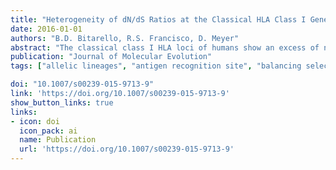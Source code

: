 ```yaml
---
title: "Heterogeneity of dN/dS Ratios at the Classical HLA Class I Genes over Divergence Time and Across the Allelic Phylogeny"
date: 2016-01-01
authors: "B.D. Bitarello, R.S. Francisco, D. Meyer"
abstract: "The classical class I HLA loci of humans show an excess of nonsynonymous with respect to synonymous substitutions at codons of the antigen recognition site (ARS), a hallmark of adaptive evolution. Additionally, high polymporphism, linkage disequilibrium, and disease associations suggest that one or more balancing selection regimes have acted upon these genes. However, several questions about these selective regimes remain open. First, it is unclear if stronger evidence for selection on deep timescales is due to changes in the intensity of selection over time or to a lack of power of most methods to detect selection on recent timescales. Another question concerns the functional entities which define the selected phenotype. While most analyses focus on selection acting on individual alleles, it is also plausible that phylogenetically defined groups of alleles (“lineages”) are targets of selection. To address these questions, we analyzed how dN/dS ($ømega$) varies with respect to divergence times between alleles and phylogenetic placement (position of branches). We find that $ømega$ for ARS codons of class I HLA genes increases with divergence time and is higher for inter-lineage branches. Throughout our analyses, we used non-selected codons to control for possible effects of inflation of $ømega$ associated to intra-specific analysis, and showed that our results are not artifactual. Our findings indicate the importance of considering the timescale effect when analysing $ømega$ over a wide spectrum of divergences. Finally, our results support the divergent allele advantage model, whereby heterozygotes with more divergent alleles have higher fitness than those carrying similar alleles."
publication: "Journal of Molecular Evolution"
tags: ["allelic lineages", "antigen recognition site", "balancing selection", "dN/dS", "molecular evolution", "divergent allele advantage", "phylogenetics", "immunogenetics"]

doi: "10.1007/s00239-015-9713-9"
link: 'https://doi.org/10.1007/s00239-015-9713-9'
show_button_links: true
links: 
- icon: doi
  icon_pack: ai
  name: Publication
  url: 'https://doi.org/10.1007/s00239-015-9713-9'
---
```


